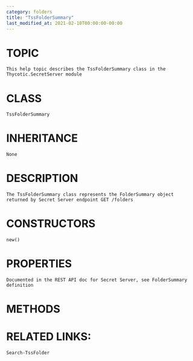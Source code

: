 ```yaml
---
category: folders
title: "TssFolderSummary"
last_modified_at: 2021-02-10T00:00:00-00:00
---
```


# TOPIC
    This help topic describes the TssFolderSummary class in the Thycotic.SecretServer module

# CLASS
    TssFolderSummary

# INHERITANCE
    None

# DESCRIPTION
    The TssFolderSummary class represents the FolderSummary object returned by Secret Server endpoint GET /folders

# CONSTRUCTORS
    new()

# PROPERTIES
    Documented in the REST API doc for Secret Server, see FolderSummary definition

# METHODS

# RELATED LINKS:
    Search-TssFolder
